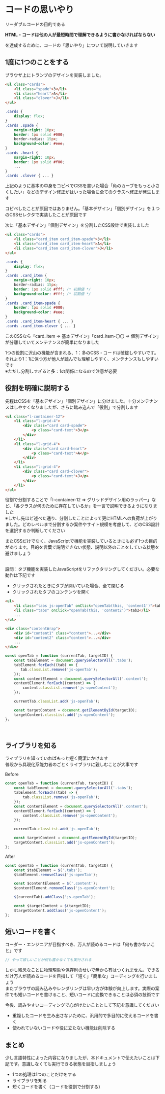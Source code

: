 # コードの思いやり
リーダブルコードの目的である

**HTML・コードは他の人が最短時間で理解できるように書かなければならない**

を達成するために、コードの「思いやり」について説明していきます

## 1度に1つのことをする

ブラウザ上にトランプのデザインを実装しました。

```HTML
<ul class="cards">
    <li class="spade">3</li>
    <li class="heart">A</li>
    <li class="clover">J</li>
</ul>
```

```CSS
.cards {
    display: flex;
}
.cards .spade {
    margin-right: 10px;
    border: 1px solid #000;
    border-radias: 15px;
    background-color: #eee;
}
.cards .heart {
    margin-right: 10px;
    border: 1px solid #f00;
    ...
}
.cards .clover { ... }
```

上記のように基本の中身をコピペでCSSを書いた場合「角のカーブをもっと小さくしたい」などのデザイン修正がはいった場合に全てのクラスへ修正が発生します

コピペしたことが原因ではありません。「基本デザイン」「個別デザイン」を１つのCSSセレクタで実装したことが原因です

次に「基本デザイン」「個別デザイン」を分割したCSS設計で実装しました

```HTML
<ul class="cards">
    <li class="card_item card_item-spade">3</li>
    <li class="card_item card_item-heart">A</li>
    <li class="card_item card_item-clover">J</li>
</ul>
```

```CSS
.cards {
    display: flex;
}
.cards .card_item {
    margin-right: 10px;
    border-radias: 15px;
    border: 1px solid #fff; /* 初期値 */
    background-color: #fff; /* 初期値 */
}
.cards .card_item-spade {
    border: 1px solid #000;
    background-color: #eee;
}
.cards .card_item-heart { ... }
.cards .card_item-clover { ... }
```

このCSSなら「card_item => 基本デザイン」「card_item-〇〇 => 個別デザイン」が分離していてメンテナンスが簡単になりました

1つの役割に沢山の機能が含まれる、1：多のCSS・コードは破綻しやすいです。それより1：1に保つ方が他人が読んでも理解しやすく、メンテナンスもしやすいです<br>
※ただし分割しすぎると多：1の関係になるので注意が必要

## 役割を明確に説明する

先程はCSSを「基本デザイン」「個別デザイン」に分けました。十分メンテナンスはしやすくなりましたが、さらに踏み込んで「役割」で分割します

```HTML
<ul class="l-container-12">
    <li class="l-grid-4">
        <div class="card card-spade">
            <p class="card-text">3</p>
        </div>
    </li>
    <li class="l-grid-4">
        <div class="card card-heart">
            <p class="card-text">A</p>
        </div>
    </li>
    <li class="l-grid-4">
        <div class="card card-clover">
            <p class="card-text">J</p>
        </div>
    </li>
</ul>
```

役割で分割することで「l-container-12 => グリッドデザイン用のラッパー」など、「各クラスが何のために存在しているか」を一言で説明できるようになりました<br>
※しかし先ほど述べた通り、分割したことによって更にHTMLへの負荷が上がりました。どのレベルまで分割するか案件やサイト規模を考慮して、どのCSS設計を選択するか判断してください

またCSSだけでなく、JavaScriptで機能を実装しているときにも必ず1つの目的があります。目的を言葉で説明できない状態、説明以外のことをしている状態を避けましょう

<br>
設問：タブ機能を実装したJavaScriptをリファクタリングしてください。必要な動作は下記です

- クリックされたときにタブが開いていた場合、全て閉じる
- クリックされたタブのコンテンツを開く

```HTML
<ul>
    <li class="tabs js-openTab" onClick="openTab(this, 'content1')">tab1</li>
    <li class="tabs" onClick="openTab(this, 'content2')">tab2</li>
    ...
</ul>

<div class="contentWrap">
    <div id="content1" class="content">...</div>
    <div id="content2" class="content">...</div>
    ...
</div>
```

```JavaScript
const openTab = function (currentTab, targetID) {
    const tabElement = document.querySelectorAll('.tabs');
    tabElement.forEach((tab) => {
       tab.classList.remove('js-openTab');
    });
    const contentElement = document.querySelectorAll('.content');
    contentElement.forEach((content) => {
        content.classList.remove('js-openContent');
    });

    currentTab.classList.add('js-openTab');

    const targetContent = document.getElementById(targetID);
    targetContent.classList.add('js-openContent');
};
```

<br>

## ライブラリを知る
ライブラリを知っていればもっと短く簡潔にかけます<br>
普段から具現化系能力者のごとくライブラリに親しむことが大事です

Before

```JavaScript
const openTab = function (currentTab, targetID) {
    const tabElement = document.querySelectorAll('.tabs');
    tabElement.forEach((tab) => {
        tab.classList.remove('js-openTab');
    });
    const contentElement = document.querySelectorAll('.content');
    contentElement.forEach((content) => {
        content.classList.remove('js-openContent');
    });

    currentTab.classList.add('js-openTab');

    const targetContent = document.getElementById(targetID);
    targetContent.classList.add('js-openContent');
};
```

After

```JavaScript
const openTab = function (currentTab, targetID) {
    const $tabElement = $('.tabs');
    $tabElement.removeClass('js-openTab');

    const $contentElement = $('.content');
    $contentElement.removeClass('js-openContent');

    $(currentTab).addClass('js-openTab');

    const $targetContent = $(targetID);
    $targetContent.addClass('js-openContent');
};
```

## 短いコードを書く

コーダー・エンジニアが目指すべき、万人が読めるコードは「何も書かないこと」です

```JavaScript
// やって欲しいことが何も書かなくても実行される
```

しかし残念なことに物理現象や保存則のせいで無から有はつくれません。できるだけ万人が読めるコードを目指して「短く」「簡単な」コーディングを行いましょう<br>
またブラウザの読み込みやレンダリングは早い方が体験が向上します。実際の案件でも短いコードを書けること、短いコードに変換できることは必須の技術です

今後、読みやすいコーディングで心がけたいこととして下記を意識してください

- 重複したコードを生み出さないために、汎用的で多目的に使えるコードを書く
- 使われていないコードや役に立たない機能は削除する

## まとめ

少し言語特性によった内容になりましたが、本ドキュメントで伝えたいことは下記です。意識しなくても実行できる状態を目指しましょう

- 1つの処理は1つのことだけをする
- ライブラリを知る
- 短くコードを書く（コードを役割で分割する）
